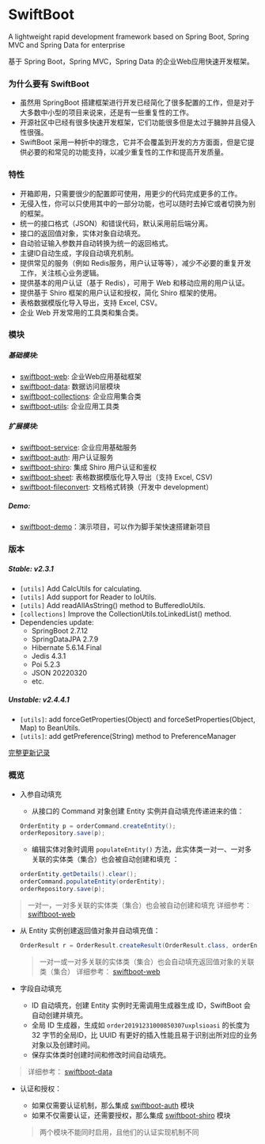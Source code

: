 # SwiftBoot

A lightweight rapid development framework based on Spring Boot, Spring MVC and Spring Data for enterprise

基于 Spring Boot，Spring MVC，Spring Data 的企业Web应用快速开发框架。

### 为什么要有 SwiftBoot

* 虽然用 SpringBoot 搭建框架进行开发已经简化了很多配置的工作，但是对于大多数中小型的项目来说来，还是有一些重复性的工作。
* 开源社区中已经有很多快速开发框架，它们功能很多但是太过于臃肿并且侵入性很强。
* SwiftBoot 采用一种折中的理念，它并不会覆盖到开发的方方面面，但是它提供必要的和常见的功能支持，以减少重复性的工作和提高开发质量。

### 特性

* 开箱即用，只需要很少的配置即可使用，用更少的代码完成更多的工作。
* 无侵入性，你可以只使用其中的一部分功能，也可以随时去掉它或者切换为别的框架。
* 统一的接口格式（JSON）和错误代码，默认采用前后端分离。
* 接口的返回值对象，实体对象自动填充。
* 自动验证输入参数并自动转换为统一的返回格式。
* 主键ID自动生成，字段自动填充机制。
* 提供常见的服务（例如 Redis服务，用户认证等等），减少不必要的重复开发工作，关注核心业务逻辑。
* 提供基本的用户认证（基于 Redis），可用于 Web 和移动应用的用户认证。
* 提供基于 Shiro 框架的用户认证和授权，简化 Shiro 框架的使用。
* 表格数据模版化导入导出，支持 Excel, CSV。
* 企业 Web 开发常用的工具类和集合类。

### 模块

##### 基础模块:

* [swiftboot-web](swiftboot-web): 企业Web应用基础框架
* [swiftboot-data](swiftboot-data): 数据访问层模块
* [swiftboot-collections](swiftboot-collections): 企业应用集合类
* [swiftboot-utils](swiftboot-utils): 企业应用工具类

##### 扩展模块:

* [swiftboot-service](swiftboot-service): 企业应用基础服务
* [swiftboot-auth](swiftboot-auth): 用户认证服务
* [swiftboot-shiro](swiftboot-shiro): 集成 Shiro 用户认证和鉴权
* [swiftboot-sheet](swiftboot-sheet): 表格数据模版化导入导出（支持 Excel, CSV)
* [swiftboot-fileconvert](swiftboot-fileconvert): 文档格式转换（开发中 development）

##### Demo:

* [swiftboot-demo](swiftboot-demo)：演示项目，可以作为脚手架快速搭建新项目


### 版本

##### Stable: v2.3.1

* `[utils]` Add CalcUtils for calculating.
* `[utils]` Add support for Reader to IoUtils.
* `[utils]` Add readAllAsString() method to BufferedIoUtils.
* `[collections]` Improve the CollectionUtils.toLinkedList() method.
* Dependencies update:
  * SpringBoot 2.7.12
  * SpringDataJPA 2.7.9
  * Hibernate 5.6.14.Final
  * Jedis 4.3.1
  * Poi 5.2.3
  * JSON 20220320
  * etc.

##### Unstable: v2.4.4.1

* `[utils]`: add forceGetProperties(Object) and forceSetProperties(Object, Map) to BeanUtils.
* `[utils]`: add getPreference(String) method to PreferenceManager


[完整更新记录](changelog.md)

### 概览

* 入参自动填充
  * 从接口的 Command 对象创建 Entity 实例并自动填充传递进来的值：


  ```java
  OrderEntity p = orderCommand.createEntity();
  orderRepository.save(p);
  ```
  * 编辑实体对象时调用 `populateEntity()` 方法，此实体类一对一、一对多关联的实体类（集合）也会被自动创建和填充 ：


  ```java
  orderEntity.getDetails().clear();
  orderCommand.populateEntity(orderEntity);
  orderRepository.save(p);
  ```

> 一对一，一对多关联的实体类（集合）也会被自动创建和填充
> 详细参考： [swiftboot-web](swiftboot-web)

* 从 Entity 实例创建返回值对象并自动填充值：


  ```java
  OrderResult r = OrderResult.createResult(OrderResult.class, orderEntity);
  ```

  > 一对一或一对多关联的实体类（集合）也会自动填充返回值对象的关联类（集合）
  > 详细参考： [swiftboot-web](swiftboot-web)

* 字段自动填充 
  * ID 自动填充，创建 Entity 实例时无需调用生成器生成 ID，SwiftBoot 会自动创建并填充。 
  * 全局 ID 生成器，生成如 `order20191231000850307uxplsioasi` 的长度为 32 字节的全局ID，比 UUID 有更好的插入性能且易于识别出所对应的业务对象以及创建时间。
  * 保存实体类时创建时间和修改时间自动填充。

> 详细参考： [swiftboot-data](swiftboot-data)

* 认证和授权：
    * 如果仅需要认证机制，那么集成 [swiftboot-auth](swiftboot-auth) 模块
    * 如果不仅需要认证，还需要授权，那么集成 [swiftboot-shiro](swiftboot-shiro) 模块

  > 两个模块不能同时启用，且他们的认证实现机制不同